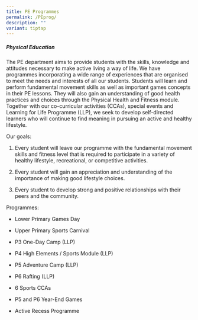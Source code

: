 ```yaml
---
title: PE Programmes
permalink: /PEprog/
description: ""
variant: tiptap
---
```

<h5>Physical Education</h5><p>The PE department aims to provide students with the skills, knowledge and attitudes necessary to make active living a way of life. We have programmes incorporating a wide range of experiences that are organised to meet the needs and interests of all our students. Students will learn and perform fundamental movement skills as well as important games concepts in their PE lessons. They will also gain an understanding of good health practices and choices through the Physical Health and Fitness module. Together with our co-curricular activities (CCAs), special events and Learning for Life Programme (LLP), we seek to develop self-directed learners who will continue to find meaning in pursuing an active and healthy lifestyle.<br></p><p>Our goals:</p><ol data-tight="true" class="tight"><li><p>Every student will leave our programme with the fundamental movement skills and fitness level that is required to participate in a variety of healthy lifestyle, recreational, or competitive activities.</p></li><li><p>Every student will gain an appreciation and understanding of the importance of making good lifestyle choices.</p></li><li><p>Every student to develop strong and positive relationships with their peers and the community.</p></li></ol><p>Programmes:</p><ul data-tight="true" class="tight"><li><p>Lower Primary Games Day</p></li><li><p>Upper Primary Sports Carnival</p></li><li><p>P3 One-Day Camp (LLP)</p></li><li><p>P4 High Elements / Sports Module (LLP)</p></li><li><p>P5 Adventure Camp (LLP)</p></li><li><p>P6 Rafting (LLP)</p></li><li><p>6 Sports CCAs</p></li><li><p>P5 and P6 Year-End Games</p></li><li><p>Active Recess Programme</p></li></ul><p></p>